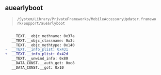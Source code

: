 ## auearlyboot

> `/System/Library/PrivateFrameworks/MobileAccessoryUpdater.framework/Support/auearlyboot`

```diff

   __TEXT.__objc_methname: 0x37a
   __TEXT.__objc_classname: 0x3c
   __TEXT.__objc_methtype: 0x140
-  __TEXT.__info_plist: 0x431
+  __TEXT.__info_plist: 0x42d
   __TEXT.__unwind_info: 0x80
   __DATA_CONST.__auth_got: 0xc8
   __DATA_CONST.__got: 0x10

```
